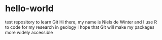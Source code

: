 # hello-world
test repository to learn Git
Hi there, my name is Niels de Winter and I use R to code for my research in geology
I hope that Git will make my packages more widely accessible
